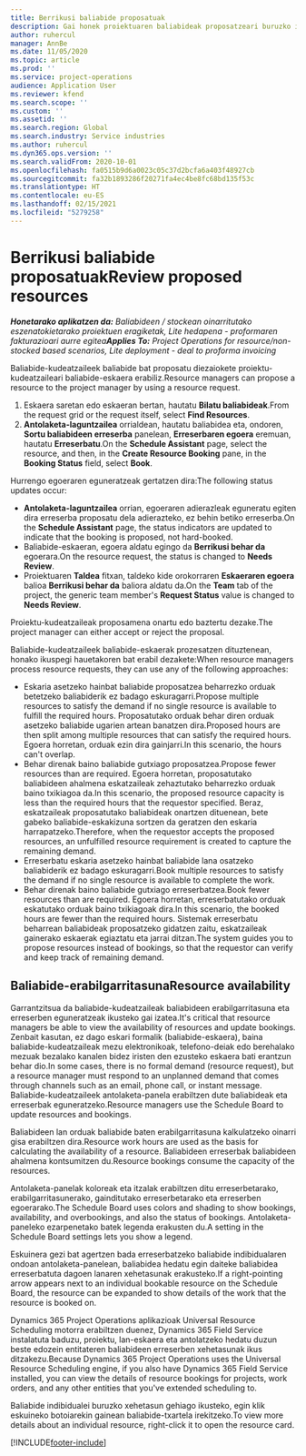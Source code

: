 ```yaml
---
title: Berrikusi baliabide proposatuak
description: Gai honek proiektuaren baliabideak proposatzeari buruzko informazioa ematen du.
author: ruhercul
manager: AnnBe
ms.date: 11/05/2020
ms.topic: article
ms.prod: ''
ms.service: project-operations
audience: Application User
ms.reviewer: kfend
ms.search.scope: ''
ms.custom: ''
ms.assetid: ''
ms.search.region: Global
ms.search.industry: Service industries
ms.author: ruhercul
ms.dyn365.ops.version: ''
ms.search.validFrom: 2020-10-01
ms.openlocfilehash: fa0515b9d6a0023c05c37d2bcfa6a403f48927cb
ms.sourcegitcommit: fa32b1893286f20271fa4ec4be8fc68bd135f53c
ms.translationtype: HT
ms.contentlocale: eu-ES
ms.lasthandoff: 02/15/2021
ms.locfileid: "5279258"
---
```

# <a name="review-proposed-resources"></a><span data-ttu-id="9ac98-103">Berrikusi baliabide proposatuak</span><span class="sxs-lookup"><span data-stu-id="9ac98-103">Review proposed resources</span></span>

<span data-ttu-id="9ac98-104">_**Honetarako aplikatzen da:** Baliabideen / stockean oinarritutako eszenatokietarako proiektuen eragiketak, Lite hedapena - proformaren fakturazioari aurre egitea_</span><span class="sxs-lookup"><span data-stu-id="9ac98-104">_**Applies To:** Project Operations for resource/non-stocked based scenarios, Lite deployment - deal to proforma invoicing_</span></span>

<span data-ttu-id="9ac98-105">Baliabide-kudeatzaileek baliabide bat proposatu diezaiokete proiektu-kudeatzaileari baliabide-eskaera erabiliz.</span><span class="sxs-lookup"><span data-stu-id="9ac98-105">Resource managers can propose a resource to the project manager by using a resource request.</span></span>

1. <span data-ttu-id="9ac98-106">Eskaera saretan edo eskaeran bertan, hautatu **Bilatu baliabideak**.</span><span class="sxs-lookup"><span data-stu-id="9ac98-106">From the request grid or the request itself, select **Find Resources**.</span></span>
2. <span data-ttu-id="9ac98-107">**Antolaketa-laguntzailea** orrialdean, hautatu baliabidea eta, ondoren, **Sortu baliabideen erreserba** panelean, **Erreserbaren egoera** eremuan, hautatu **Erreserbatu**.</span><span class="sxs-lookup"><span data-stu-id="9ac98-107">On the **Schedule Assistant** page, select the resource, and then, in the **Create Resource Booking** pane, in the **Booking Status** field, select **Book**.</span></span>

<span data-ttu-id="9ac98-108">Hurrengo egoeraren eguneratzeak gertatzen dira:</span><span class="sxs-lookup"><span data-stu-id="9ac98-108">The following status updates occur:</span></span>

- <span data-ttu-id="9ac98-109">**Antolaketa-laguntzailea** orrian, egoeraren adierazleak eguneratu egiten dira erreserba proposatu dela adierazteko, ez behin betiko erreserba.</span><span class="sxs-lookup"><span data-stu-id="9ac98-109">On the **Schedule Assistant** page, the status indicators are updated to indicate that the booking is proposed, not hard-booked.</span></span>
- <span data-ttu-id="9ac98-110">Baliabide-eskaeran, egoera aldatu egingo da **Berrikusi behar da** egoerara.</span><span class="sxs-lookup"><span data-stu-id="9ac98-110">On the resource request, the status is changed to **Needs Review**.</span></span>
- <span data-ttu-id="9ac98-111">Proiektuaren **Taldea** fitxan, taldeko kide orokorraren **Eskaeraren egoera** balioa **Berrikusi behar da** baliora aldatu da.</span><span class="sxs-lookup"><span data-stu-id="9ac98-111">On the **Team** tab of the project, the generic team member's **Request Status** value is changed to **Needs Review**.</span></span>

<span data-ttu-id="9ac98-112">Proiektu-kudeatzaileak proposamena onartu edo baztertu dezake.</span><span class="sxs-lookup"><span data-stu-id="9ac98-112">The project manager can either accept or reject the proposal.</span></span>

<span data-ttu-id="9ac98-113">Baliabide-kudeatzaileek baliabide-eskaerak prozesatzen dituztenean, honako ikuspegi hauetakoren bat erabil dezakete:</span><span class="sxs-lookup"><span data-stu-id="9ac98-113">When resource managers process resource requests, they can use any of the following approaches:</span></span>

- <span data-ttu-id="9ac98-114">Eskaria asetzeko hainbat baliabide proposatzea beharrezko orduak betetzeko baliabiderik ez badago eskuragarri.</span><span class="sxs-lookup"><span data-stu-id="9ac98-114">Propose multiple resources to satisfy the demand if no single resource is available to fulfill the required hours.</span></span> <span data-ttu-id="9ac98-115">Proposatutako orduak behar diren orduak asetzeko baliabide ugarien artean banatzen dira.</span><span class="sxs-lookup"><span data-stu-id="9ac98-115">Proposed hours are then split among multiple resources that can satisfy the required hours.</span></span> <span data-ttu-id="9ac98-116">Egoera horretan, orduak ezin dira gainjarri.</span><span class="sxs-lookup"><span data-stu-id="9ac98-116">In this scenario, the hours can't overlap.</span></span>
- <span data-ttu-id="9ac98-117">Behar direnak baino baliabide gutxiago proposatzea.</span><span class="sxs-lookup"><span data-stu-id="9ac98-117">Propose fewer resources than are required.</span></span> <span data-ttu-id="9ac98-118">Egoera horretan, proposatutako baliabideen ahalmena eskatzaileak zehaztutako beharrezko orduak baino txikiagoa da.</span><span class="sxs-lookup"><span data-stu-id="9ac98-118">In this scenario, the proposed resource capacity is less than the required hours that the requestor specified.</span></span> <span data-ttu-id="9ac98-119">Beraz, eskatzaileak proposatutako baliabideak onartzen dituenean, bete gabeko baliabide-eskakizuna sortzen da geratzen den eskaria harrapatzeko.</span><span class="sxs-lookup"><span data-stu-id="9ac98-119">Therefore, when the requestor accepts the proposed resources, an unfulfilled resource requirement is created to capture the remaining demand.</span></span>
- <span data-ttu-id="9ac98-120">Erreserbatu eskaria asetzeko hainbat baliabide lana osatzeko baliabiderik ez badago eskuragarri.</span><span class="sxs-lookup"><span data-stu-id="9ac98-120">Book multiple resources to satisfy the demand if no single resource is available to complete the work.</span></span>
- <span data-ttu-id="9ac98-121">Behar direnak baino baliabide gutxiago erreserbatzea.</span><span class="sxs-lookup"><span data-stu-id="9ac98-121">Book fewer resources than are required.</span></span> <span data-ttu-id="9ac98-122">Egoera horretan, erreserbatutako orduak eskatutako orduak baino txikiagoak dira.</span><span class="sxs-lookup"><span data-stu-id="9ac98-122">In this scenario, the booked hours are fewer than the required hours.</span></span> <span data-ttu-id="9ac98-123">Sistemak erreserbatu beharrean baliabideak proposatzeko gidatzen zaitu, eskatzaileak gainerako eskaerak egiaztatu eta jarrai ditzan.</span><span class="sxs-lookup"><span data-stu-id="9ac98-123">The system guides you to propose resources instead of bookings, so that the requestor can verify and keep track of remaining demand.</span></span>

## <a name="resource-availability"></a><span data-ttu-id="9ac98-124">Baliabide-erabilgarritasuna</span><span class="sxs-lookup"><span data-stu-id="9ac98-124">Resource availability</span></span>

<span data-ttu-id="9ac98-125">Garrantzitsua da baliabide-kudeatzaileak baliabideen erabilgarritasuna eta erreserben eguneratzeak ikusteko gai izatea.</span><span class="sxs-lookup"><span data-stu-id="9ac98-125">It's critical that resource managers be able to view the availability of resources and update bookings.</span></span> <span data-ttu-id="9ac98-126">Zenbait kasutan, ez dago eskari formalik (baliabide-eskaera), baina baliabide-kudeatzaileak mezu elektronikoak, telefono-deiak edo berehalako mezuak bezalako kanalen bidez iristen den ezusteko eskaera bati erantzun behar dio.</span><span class="sxs-lookup"><span data-stu-id="9ac98-126">In some cases, there is no formal demand (resource request), but a resource manager must respond to an unplanned demand that comes through channels such as an email, phone call, or instant message.</span></span> <span data-ttu-id="9ac98-127">Baliabide-kudeatzaileek antolaketa-panela erabiltzen dute baliabideak eta erreserbak eguneratzeko.</span><span class="sxs-lookup"><span data-stu-id="9ac98-127">Resource managers use the Schedule Board to update resources and bookings.</span></span>

<span data-ttu-id="9ac98-128">Baliabideen lan orduak baliabide baten erabilgarritasuna kalkulatzeko oinarri gisa erabiltzen dira.</span><span class="sxs-lookup"><span data-stu-id="9ac98-128">Resource work hours are used as the basis for calculating the availability of a resource.</span></span> <span data-ttu-id="9ac98-129">Baliabideen erreserbak baliabideen ahalmena kontsumitzen du.</span><span class="sxs-lookup"><span data-stu-id="9ac98-129">Resource bookings consume the capacity of the resources.</span></span>

<span data-ttu-id="9ac98-130">Antolaketa-panelak koloreak eta itzalak erabiltzen ditu erreserbetarako, erabilgarritasunerako, gainditutako erreserbetarako eta erreserben egoerarako.</span><span class="sxs-lookup"><span data-stu-id="9ac98-130">The Schedule Board uses colors and shading to show bookings, availability, and overbookings, and also the status of bookings.</span></span> <span data-ttu-id="9ac98-131">Antolaketa-paneleko ezarpenetako batek legenda erakusten du.</span><span class="sxs-lookup"><span data-stu-id="9ac98-131">A setting in the Schedule Board settings lets you show a legend.</span></span>

<span data-ttu-id="9ac98-132">Eskuinera gezi bat agertzen bada erreserbatzeko baliabide indibidualaren ondoan antolaketa-panelean, baliabidea hedatu egin daiteke baliabidea erreserbatuta dagoen lanaren xehetasunak erakusteko.</span><span class="sxs-lookup"><span data-stu-id="9ac98-132">If a right-pointing arrow appears next to an individual bookable resource on the Schedule Board, the resource can be expanded to show details of the work that the resource is booked on.</span></span>

<span data-ttu-id="9ac98-133">Dynamics 365 Project Operations aplikazioak Universal Resource Scheduling motorra erabiltzen duenez, Dynamics 365 Field Service instalatuta baduzu, proiektu, lan-eskaera eta antolatzeko hedatu duzun beste edozein entitateren baliabideen erreserben xehetasunak ikus ditzakezu.</span><span class="sxs-lookup"><span data-stu-id="9ac98-133">Because Dynamics 365 Project Operations uses the Universal Resource Scheduling engine, if you also have Dynamics 365 Field Service installed, you can view the details of resource bookings for projects, work orders, and any other entities that you've extended scheduling to.</span></span>

<span data-ttu-id="9ac98-134">Baliabide indibidualei buruzko xehetasun gehiago ikusteko, egin klik eskuineko botoiarekin gainean baliabide-txartela irekitzeko.</span><span class="sxs-lookup"><span data-stu-id="9ac98-134">To view more details about an individual resource, right-click it to open the resource card.</span></span>



[!INCLUDE[footer-include](../includes/footer-banner.md)]